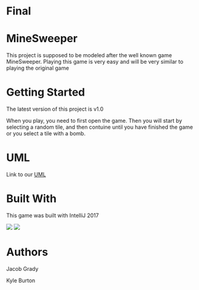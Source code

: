 # Final
# MineSweeper
This project is supposed to be modeled after the well known game MineSweeper. Playing this game is very easy and will be very similar to playing the original game

# Getting Started
The latest version of this project is v1.0

When you play, you need to first open the game. Then you will start by selecting a random tile, and then contuine until you have finished the game or you select a tile with a bomb.

# UML
Link to our [UML](https://www.draw.io/?state=%7B%22ids%22:%5B%221W05VBvDmQkMNgnbgVrgwsuE9CvxpxO7m%22%5D,%22action%22:%22open%22,%22userId%22:%22104511330796398488567%22%7D#G1W05VBvDmQkMNgnbgVrgwsuE9CvxpxO7m)

# Built With
This game was built with IntelliJ 2017

<img src = "https://user-images.githubusercontent.com/44792189/57235901-9175f280-6fe9-11e9-9785-f6ad5af86628.png">

<img src = "https://user-images.githubusercontent.com/44792189/57235959-aa7ea380-6fe9-11e9-9bfa-035f159c733b.png">

# Authors
Jacob Grady

Kyle Burton
